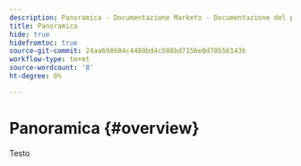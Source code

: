 ```yaml
---
description: Panoramica - Documentazione Marketo - Documentazione del prodotto
title: Panoramica
hide: true
hidefromtoc: true
source-git-commit: 24aa698604c4480bd4c588bd7156e0d70556143b
workflow-type: tm+mt
source-wordcount: '8'
ht-degree: 0%

---
```


# Panoramica {#overview}

Testo
